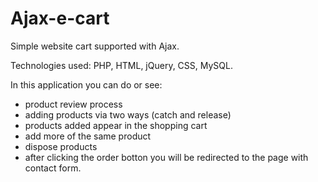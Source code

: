 Ajax-e-cart
===========
<p>Simple website cart supported with Ajax.</p>

<p>Technologies used: PHP, HTML, jQuery, CSS, MySQL.</p>

<p>In this application you can do or see:</p>
<ul>
<li>product review process</li>
<li>adding products via two ways (catch and release)</li>
<li>products added appear in the shopping cart</li>
<li>add more of the same product</li>
<li>dispose products</li>
<li>after clicking the order botton you will be redirected to the page with contact form.</li>
</ul>
